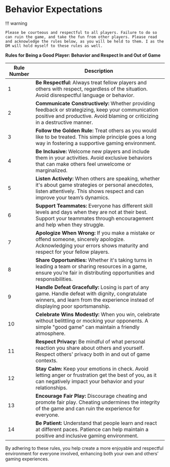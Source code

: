
# Behavior Expectations

!!! warning

    Please be courteous and respectful to all players. Failure to do so can ruin the game, and take the fun from other players. Please read and acknowledge the rules below, as you will be held to them. I as the DM will hold myself to these rules as well. 


<span class="yellow-text">**Rules for Being a Good Player: Behavior and Respect In and Out of Game**</span>

| Rule Number | Description |
|-------------|-------------|
| 1           | **Be Respectful:** Always treat fellow players and others with respect, regardless of the situation. Avoid disrespectful language or behavior. |
| 2           | **Communicate Constructively:** Whether providing feedback or strategizing, keep your communication positive and productive. Avoid blaming or criticizing in a destructive manner. |
| 3           | **Follow the Golden Rule:** Treat others as you would like to be treated. This simple principle goes a long way in fostering a supportive gaming environment. |
| 4           | **Be Inclusive:** Welcome new players and include them in your activities. Avoid exclusive behaviors that can make others feel unwelcome or marginalized. |
| 5           | **Listen Actively:** When others are speaking, whether it's about game strategies or personal anecdotes, listen attentively. This shows respect and can improve your team’s dynamics. |
| 6           | **Support Teammates:** Everyone has different skill levels and days when they are not at their best. Support your teammates through encouragement and help when they struggle. |
| 7           | **Apologize When Wrong:** If you make a mistake or offend someone, sincerely apologize. Acknowledging your errors shows maturity and respect for your fellow players. |
| 8           | **Share Opportunities:** Whether it's taking turns in leading a team or sharing resources in a game, ensure you’re fair in distributing opportunities and responsibilities. |
| 9           | **Handle Defeat Gracefully:** Losing is part of any game. Handle defeat with dignity, congratulate winners, and learn from the experience instead of displaying poor sportsmanship. |
| 10          | **Celebrate Wins Modestly:** When you win, celebrate without belittling or mocking your opponents. A simple "good game" can maintain a friendly atmosphere. |
| 11          | **Respect Privacy:** Be mindful of what personal reaction you share about others and yourself. Respect others' privacy both in and out of game contexts. |
| 12          | **Stay Calm:** Keep your emotions in check. Avoid letting anger or frustration get the best of you, as it can negatively impact your behavior and your relationships. |
| 13          | **Encourage Fair Play:** Discourage cheating and promote fair play. Cheating undermines the integrity of the game and can ruin the experience for everyone. |
| 14          | **Be Patient:** Understand that people learn and react at different paces. Patience can help maintain a positive and inclusive gaming environment. |



By adhering to these rules, you help create a more enjoyable and respectful environment for everyone involved, enhancing both your own and others’ gaming experiences.
